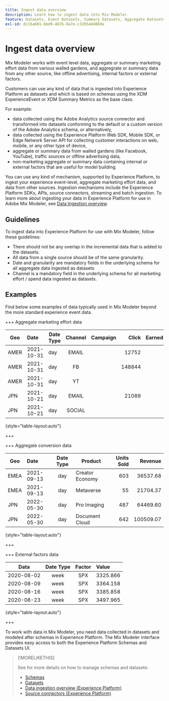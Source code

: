 ```yaml
---
title: Ingest data overview
description: Learn how to ingest data into Mix Modeler.
feature: Datasets, Event Datasets, Summary Datasets, Aggregate Datasets
exl-id: dc16a601-bbd9-467b-8a7e-c32654d4069a
---
```

# Ingest data overview

Mix Modeler works with event level data, aggregate or summary marketing effort data from various walled gardens, and aggregrate or summary data from any other source, like offline advertising, internal factors or external factors. 

Customers can use any kind of data that is ingested into Experience Platform as datasets and which is based on schemas using the XDM ExperienceEvent or XDM Summary Metrics as the base class. 

For example:

* data collected using the Adobe Analytics source connector and transformed into datasets conforming to the default or a custom version of the Adobe Analytics schema, or alternatively,
* data collected using the Experience Platform Web SDK, Mobile SDK, or Edge Network Server API for collecting customer interactions on web, mobile, or any other type of device,
* aggregate or summary data from walled gardens (like Facebook, YouTube), traffic sources or offline advertising data,
* non-marketing aggregate or summary data containing internal or external factors that are useful for model building.

You can use any kind of mechanism, supported by Experience Platform, to ingest your experience event-level, aggregate marketing effort data, and data from other sources. Ingestion mechanisms include the Experience Platform SDKs, APIs, source connectors, streaming and batch ingestion. To learn more about ingesting your data in Experience Platform for use in Adobe Mix Modeler, see [Data Ingestion overview](https://experienceleague.adobe.com/en/docs/experience-platform/ingestion/home).

## Guidelines

To ingest data into Experience Platform for use with Mix Modeler, follow these guidelines:

* There should not be any overlap in the incremental data that is added to the datasets.
* All data from a single source should be of the same granularity.
* Date and granularity are mandatory fields in the underlying schema for all aggregate data ingested as datasets
* Channel is a mandatory field in the underlying schema for all marketing effort / spend data ingested as datasets.


## Examples

Find below some examples of data typically used in Mix Modeler beyond the more standard experience event data.

+++ Aggregate marketing effort data

| Geo | Date | Date Type | Channel | Campaign | Click | Earned | Engagement | Impression | Open | Owned | Sent | Spend |
|---|:--|---|:---:|---|--:|---|--:|---|---|---|--:|--:|
|AMER|2021-10-31|day|EMAIL| |12752| | | | | |1132945| |
|AMER|2021-10-31|day|FB| |148844| | | | | | | 42111 | 
|AMER|2021-10-31|day|YT| | | |2314452| | | | | 10540 |
|JPN|2021-10-21|day|EMAIL| |21089| | | | | |3283626| |
|JPN|2021-10-21|day|SOCIAL| | | |621| | | | | 74512 |

{style="table-layout:auto"}

+++

+++ Aggregate conversion data

| Geo | Date | Date Type | Product | Units Sold | Revenue |
|---|:---|:---:|---|--:|--:|
|EMEA|2021-09-13|day|Creator Economy|603|36537.68|
|EMEA|2021-09-13|day|Metaverse|55|21704.37|
|JPN|2022-05-30|day|Pro Imaging| 487|64469.60|
|JPN|2022-05-30|day|Document Cloud|642|100509.07|

{style="table-layout:auto"}

+++

+++ External factors data

| Data | Date Type | Factor | Value |
|---|:---:|:---:|:---|
|2020-08-02|week|SPX|3325.866|
|2020-08-09|week|SPX|3364.158|
|2020-08-16|week|SPX|3385.858|
|2020-08-23|week|SPX|3497.965|

{style="table-layout:auto"}

+++

To work with data in Mix Modeler, you need data collected in datasets and modeled after schemas in Experience Platform. The Mix Modeler interface provides easy access to both the Experience Platform Schemas and Datasets UI.


>[!MORELIKETHIS]
>
>See for more details on how to manage schemas and datasets:
>
>* [Schemas](schemas.md)
>* [Datasets](datasets.md)
>* [Data ingestion overview (Experience Platform)](https://experienceleague.adobe.com/en/docs/experience-platform/ingestion/home)
>* [Source connectors (Experience Platform)](https://experienceleague.adobe.com/en/docs/experience-platform/sources/home)
